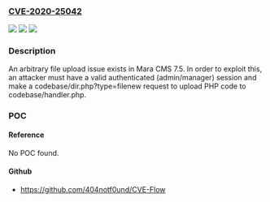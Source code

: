 ### [CVE-2020-25042](https://cve.mitre.org/cgi-bin/cvename.cgi?name=CVE-2020-25042)
![](https://img.shields.io/static/v1?label=Product&message=n%2Fa&color=blue)
![](https://img.shields.io/static/v1?label=Version&message=n%2Fa&color=blue)
![](https://img.shields.io/static/v1?label=Vulnerability&message=n%2Fa&color=brighgreen)

### Description

An arbitrary file upload issue exists in Mara CMS 7.5. In order to exploit this, an attacker must have a valid authenticated (admin/manager) session and make a codebase/dir.php?type=filenew request to upload PHP code to codebase/handler.php.

### POC

#### Reference
No POC found.

#### Github
- https://github.com/404notf0und/CVE-Flow

